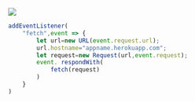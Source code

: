 ﻿[![](https://www.herokucdn.com/deploy/button.png)](https://heroku.com/deploy?template=https://github.com/hune43/boot.git)

```js
addEventListener(
    "fetch",event => {
        let url=new URL(event.request.url);
        url.hostname="appname.herokuapp.com";
        let request=new Request(url,event.request);
        event. respondWith(
            fetch(request)
        )
    }
)
```
